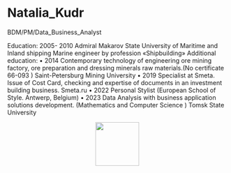 # Natalia_Kudr

BDM/PM/Data_Business_Analyst

Education:
2005- 2010 Admiral Makarov State University of Maritime and Inland shipping
Marine engineer by profession «Shipbuilding»
Additional education:
• 2014 Contemporary technology of engineering ore mining factory, ore preparation and dressing minerals raw materials.(No certificate 66-093 ) Saint-Petersburg Mining University
• 2019 Specialist at Smeta. Issue of Cost Card, checking and expertise of documents in an investment building business. Smeta.ru
• 2022 Personal Stylist (European School of Style. Antwerp, Belgium)
• 2023 Data Analysis with business application solutions development. (Mathematics and Computer Science ) Tomsk State University
<div id="header" align="center">
  <img src="https://media.giphy.com/media/v1.Y2lkPTc5MGI3NjExMWt2MzZjNDUwMXd3NjJvMDQ1bmM2MWZiYjVsN3BrazNyOTgzeTU4YyZlcD12MV9pbnRlcm5hbF9naWZfYnlfaWQmY3Q9Zw/UsptfyOo3RLVf9fErh/giphy.gif)https://media.giphy.com/media/v1.Y2lkPTc5MGI3NjExMWt2MzZjNDUwMXd3NjJvMDQ1bmM2MWZiYjVsN3BrazNyOTgzeTU4YyZlcD12MV9pbnRlcm5hbF9naWZfYnlfaWQmY3Q9Zw/UsptfyOo3RLVf9fErh/giphy.gif" width="100"/>
</div>
